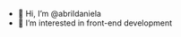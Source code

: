 - 👋 Hi, I’m @abrildaniela
- 👀 I’m interested in front-end development
<!---- 🌱 I’m currently learning ...
- 💞️ I’m looking to collaborate on ...
- 📫 How to reach me ...


abrildaniela/abrildaniela is a ✨ special ✨ repository because its `README.md` (this file) appears on your GitHub profile.
You can click the Preview link to take a look at your changes.
--->
